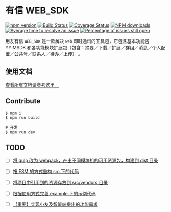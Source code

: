 
# 有信 WEB_SDK


[![npm version](https://img.shields.io/npm/v/YYIMSDK.svg)](https://www.npmjs.com/package/YYIMSDK)
[![Build Status](https://img.shields.io/travis/iuap-design/YYIMSDK/master.svg)](https://travis-ci.org/iuap-design/YYIMSDK)
[![Coverage Status](https://coveralls.io/repos/github/iuap-design/YYIMSDK/badge.svg?branch=master)](https://coveralls.io/github/iuap-design/YYIMSDK?branch=master)
[![NPM downloads](http://img.shields.io/npm/dm/YYIMSDK.svg?style=flat)](https://npmjs.org/package/YYIMSDK)
[![Average time to resolve an issue](http://isitmaintained.com/badge/resolution/iuap-design/YYIMSDK.svg)](http://isitmaintained.com/project/iuap-design/YYIMSDK "Average time to resolve an issue")
[![Percentage of issues still open](http://isitmaintained.com/badge/open/iuap-design/YYIMSDK.svg)](http://isitmaintained.com/project/iuap-design/YYIMSDK "Percentage of issues still open")

用友有信 `WEB_SDK` 是一款解决 `web` 即时通讯的工具包，它包含基本功能包 YYIMSDK 和各功能模块扩展包（包含：摘要／下载／扩展／群组／消息／个人配置／公共号／联系人／待办／上传） 。

## 使用文档

[查看所有文档请参考这里。](./docs)

## Contribute

```
$ npm i
$ npm run build
```

```
# 开发
$ npm run dev
```

## TODO

- [ ] [将 gulp 改为 webpack，产出不同模块机的可用资源包，构建到 dist 目录]()
- [ ] [按 ESM 的方式重构 src 下的代码]()
- [ ] [将项目中引用到的资源存放到 src/vendors 目录]()
- [ ] [根据使用方式完善 example 下的示例代码]()
- [ ] [【重要】实现小友及智能端提出的功能需求]()

